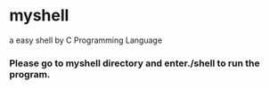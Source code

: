 # myshell
a easy shell by C Programming Language
### Please go to myshell directory and enter./shell to run the program.
